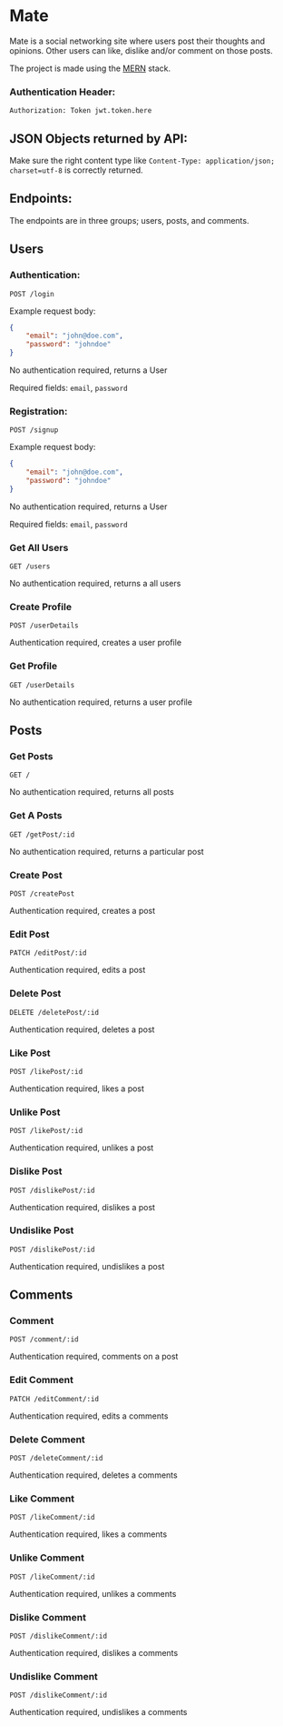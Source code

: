 # Mate
Mate is a social networking site where users post their thoughts and opinions. Other users can like, dislike and/or comment on those posts.

The project is made using the [MERN](https://www.mongodb.com/mern-stack) stack.

### Authentication Header:

`Authorization: Token jwt.token.here`

## JSON Objects returned by API:

Make sure the right content type like `Content-Type: application/json; charset=utf-8` is correctly returned.

## Endpoints:
The endpoints are in three groups; users, posts, and comments.

## Users

### Authentication:

`POST /login`

Example request body:
```JSON
{
    "email": "john@doe.com",
    "password": "johndoe"
}
```

No authentication required, returns a User

Required fields: `email`, `password`


### Registration:

`POST /signup`

Example request body:
```JSON
{
    "email": "john@doe.com",
    "password": "johndoe"
}
```

No authentication required, returns a User

Required fields: `email`, `password`

### Get All Users

`GET /users`

No authentication required, returns a all users

### Create Profile

`POST /userDetails`

Authentication required, creates a user profile


### Get Profile

`GET /userDetails`

No authentication required, returns a user profile

## Posts

### Get Posts

`GET /`

No authentication required, returns all posts

### Get A Posts

`GET /getPost/:id`

No authentication required, returns a particular post

### Create Post

`POST /createPost`

Authentication required, creates a post

### Edit Post

`PATCH /editPost/:id`

Authentication required, edits a post

### Delete Post

`DELETE /deletePost/:id`

Authentication required, deletes a post

### Like Post

`POST /likePost/:id`

Authentication required, likes a post

### Unlike Post

`POST /likePost/:id`

Authentication required, unlikes a post


### Dislike Post

`POST /dislikePost/:id`

Authentication required, dislikes a post

### Undislike Post

`POST /dislikePost/:id`

Authentication required, undislikes a post

## Comments

### Comment

`POST /comment/:id`

Authentication required, comments on a post

### Edit Comment

`PATCH /editComment/:id`

Authentication required, edits a comments

### Delete Comment

`POST /deleteComment/:id`

Authentication required, deletes a comments

### Like Comment
`POST /likeComment/:id`

Authentication required, likes a comments

### Unlike Comment
`POST /likeComment/:id`

Authentication required, unlikes a comments

### Dislike Comment
`POST /dislikeComment/:id`

Authentication required, dislikes a comments

### Undislike Comment
`POST /dislikeComment/:id`

Authentication required, undislikes a comments
